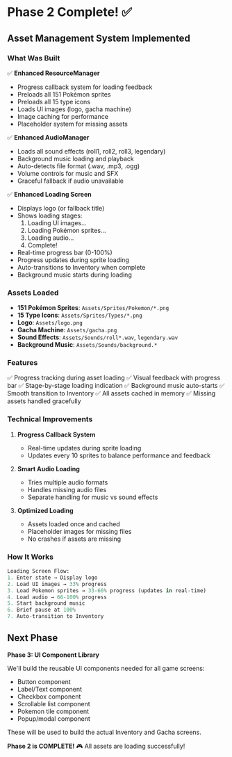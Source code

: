 # Phase 2 Complete! ✅

## Asset Management System Implemented

### What Was Built

✅ **Enhanced ResourceManager**
- Progress callback system for loading feedback
- Preloads all 151 Pokémon sprites
- Preloads all 15 type icons
- Loads UI images (logo, gacha machine)
- Image caching for performance
- Placeholder system for missing assets

✅ **Enhanced AudioManager**
- Loads all sound effects (roll1, roll2, roll3, legendary)
- Background music loading and playback
- Auto-detects file format (.wav, .mp3, .ogg)
- Volume controls for music and SFX
- Graceful fallback if audio unavailable

✅ **Enhanced Loading Screen**
- Displays logo (or fallback title)
- Shows loading stages:
  1. Loading UI images...
  2. Loading Pokémon sprites...
  3. Loading audio...
  4. Complete!
- Real-time progress bar (0-100%)
- Progress updates during sprite loading
- Auto-transitions to Inventory when complete
- Background music starts during loading

### Assets Loaded

- **151 Pokémon Sprites**: `Assets/Sprites/Pokemon/*.png`
- **15 Type Icons**: `Assets/Sprites/Types/*.png`
- **Logo**: `Assets/logo.png`
- **Gacha Machine**: `Assets/gacha.png`
- **Sound Effects**: `Assets/Sounds/roll*.wav`, `legendary.wav`
- **Background Music**: `Assets/Sounds/background.*`

### Features

✅ Progress tracking during asset loading
✅ Visual feedback with progress bar
✅ Stage-by-stage loading indication
✅ Background music auto-starts
✅ Smooth transition to Inventory
✅ All assets cached in memory
✅ Missing assets handled gracefully

### Technical Improvements

1. **Progress Callback System**
   - Real-time updates during sprite loading
   - Updates every 10 sprites to balance performance and feedback

2. **Smart Audio Loading**
   - Tries multiple audio formats
   - Handles missing audio files
   - Separate handling for music vs sound effects

3. **Optimized Loading**
   - Assets loaded once and cached
   - Placeholder images for missing files
   - No crashes if assets are missing

### How It Works

```python
Loading Screen Flow:
1. Enter state → Display logo
2. Load UI images → 33% progress
3. Load Pokemon sprites → 33-66% progress (updates in real-time)
4. Load audio → 66-100% progress
5. Start background music
6. Brief pause at 100%
7. Auto-transition to Inventory
```

## Next Phase

**Phase 3: UI Component Library**

We'll build the reusable UI components needed for all game screens:
- Button component
- Label/Text component  
- Checkbox component
- Scrollable list component
- Pokemon tile component
- Popup/modal component

These will be used to build the actual Inventory and Gacha screens.

**Phase 2 is COMPLETE!** 🎮
All assets are loading successfully!

